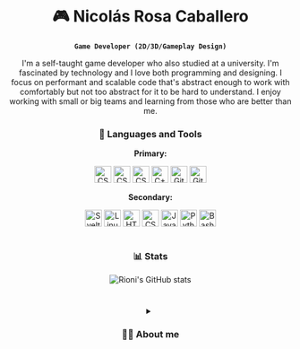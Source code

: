 <div align="center">

# 🎮 Nicolás Rosa Caballero

**`Game Developer (2D/3D/Gameplay Design)`**

I'm a self-taught game developer who also studied at a university. I'm fascinated by technology and I love both programming and designing. I focus on performant and scalable code that's abstract enough to work with comfortably but not too abstract for it to be hard to understand. I enjoy working with small or big teams and learning from those who are better than me.

### 🧰 Languages and Tools

**Primary:**

<img alt="CSharp" width="30px" src="https://cdn.jsdelivr.net/gh/devicons/devicon/icons/unity/unity-original.svg"/>
<img alt="CSharp" width="30px" src="https://cdn.jsdelivr.net/gh/devicons/devicon/icons/csharp/csharp-original.svg"/>
<img alt="CSharp" width="30px" src="https://cdn.jsdelivr.net/gh/devicons/devicon/icons/godot/godot-original.svg"/>
<img alt="C++" width="30px" src="https://cdn.jsdelivr.net/gh/devicons/devicon/icons/cplusplus/cplusplus-line.svg" />
<img alt="Git" width="30px" src="https://cdn.jsdelivr.net/gh/devicons/devicon/icons/git/git-original.svg" />
<img alt="GitHub" width="30px" src="https://cdn.jsdelivr.net/gh/devicons/devicon/icons/github/github-original.svg" />

<br />

**Secondary:**

<img alt="Svelte" width="30px" src="https://cdn.jsdelivr.net/gh/devicons/devicon/icons/svelte/svelte-original.svg" />
<img alt="Linux" width="30px" src="https://cdn.jsdelivr.net/gh/devicons/devicon/icons/linux/linux-original.svg" />
<img alt="HTML" width="30px" src="https://cdn.jsdelivr.net/gh/devicons/devicon/icons/html5/html5-plain.svg" />
<img alt="CSS" width="30px" src="https://cdn.jsdelivr.net/gh/devicons/devicon/icons/css3/css3-plain.svg" />
<img alt="JavaScript" width="30px" src="https://cdn.jsdelivr.net/gh/devicons/devicon/icons/javascript/javascript-plain.svg" />
<img alt="Python" width="30px" src="https://cdn.jsdelivr.net/gh/devicons/devicon/icons/python/python-plain.svg" />
<img alt="Bash" width="30px" src="https://cdn.jsdelivr.net/gh/devicons/devicon/icons/bash/bash-original.svg" />

<br />

#

### 📊 Stats

![Rioni's GitHub stats](https://github-readme-stats.vercel.app/api?username=nrosa01&show_icons=true&theme=gruvbox)

#

<details>
 <summary><h3>👨‍💻 About me</h3></summary>

I started learning programming back in 2017 with Java and I started doing game dev with Unity in 2018. After that, I enrolled the next year (2019) at UCM University in Spain to study the career for Game Design and Development where I improved my programming and low-level knowledge to further improve the quality of my code. Right now I focus on doing small prototypes and games, 2D and 3D with a bigger focus on the first one. I also enjoy creating tools that simplify or solve some specific needs in the form of web apps because of their ease of access and distribution.
</details>

</div>
